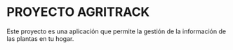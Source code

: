 # PROYECTO AGRITRACK

Este proyecto es una aplicación que permite la gestión de la información de las plantas en tu hogar.
